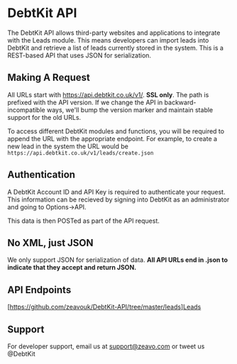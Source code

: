 DebtKit API
=======

The DebtKit API allows third-party websites and applications to integrate with the Leads module. This means developers can import leads into DebtKit and retrieve a list of leads currently stored in the system. This is a REST-based API that uses JSON for serialization.

## Making A Request ##

All URLs start with https://api.debtkit.co.uk/v1/. **SSL only**. The path is prefixed with the API version. If we change the API in backward-incompatible ways, we'll bump the version marker and maintain stable support for the old URLs.

To access different DebtKit modules and functions, you will be required to append the URL with the appropriate endpoint. For example, to create a new lead in the system the URL would be `https://api.debtkit.co.uk/v1/leads/create.json`

## Authentication ##

A DebtKit Account ID and API Key is required to authenticate your request. This information can be recieved by signing into DebtKit as an administrator and going to Options->API. 

This data is then POSTed as part of the API request.

## No XML, just JSON ##

We only support JSON for serialization of data. **All API URLs end in .json to indicate that they accept and return JSON.**

## API Endpoints ##

[https://github.com/zeavouk/DebtKit-API/tree/master/leads]Leads

## Support ##

For developer support, email us at support@zeavo.com or tweet us @DebtKit

